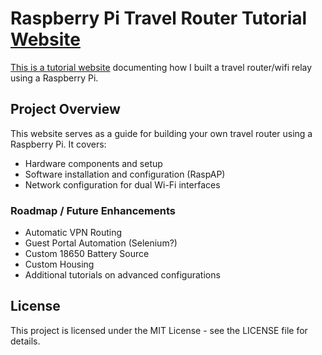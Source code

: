 # Raspberry Pi Travel Router Tutorial [Website](https://e-reese.github.io/)

[This is a tutorial website](https://e-reese.github.io/) documenting how I built a travel router/wifi relay using a Raspberry Pi. 

## Project Overview

This website serves as a guide for building your own travel router using a Raspberry Pi. It covers:

- Hardware components and setup
- Software installation and configuration (RaspAP)
- Network configuration for dual Wi-Fi interfaces

### Roadmap / Future Enhancements
- Automatic VPN Routing
- Guest Portal Automation (Selenium?)
- Custom 18650 Battery Source
- Custom Housing
- Additional tutorials on advanced configurations

## License

This project is licensed under the MIT License - see the LICENSE file for details.


